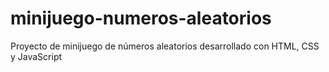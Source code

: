 # minijuego-numeros-aleatorios
Proyecto de minijuego de números aleatorios desarrollado con HTML, CSS y JavaScript
